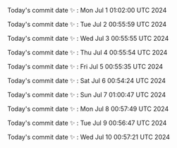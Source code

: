 Today's commit date ✨ : Mon Jul 1 01:02:00 UTC 2024 

Today's commit date ✨ : Tue Jul 2 00:55:59 UTC 2024 

Today's commit date ✨ : Wed Jul 3 00:55:55 UTC 2024 

Today's commit date ✨ : Thu Jul 4 00:55:54 UTC 2024 

Today's commit date ✨ : Fri Jul 5 00:55:35 UTC 2024 

Today's commit date ✨ : Sat Jul 6 00:54:24 UTC 2024 

Today's commit date ✨ : Sun Jul 7 01:00:47 UTC 2024 

Today's commit date ✨ : Mon Jul 8 00:57:49 UTC 2024 

Today's commit date ✨ : Tue Jul 9 00:56:47 UTC 2024 

Today's commit date ✨ : Wed Jul 10 00:57:21 UTC 2024 

